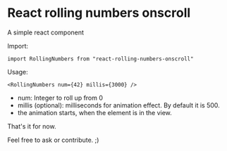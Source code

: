 # React rolling numbers onscroll

A simple react component

Import:

`import RollingNumbers from "react-rolling-numbers-onscroll"`

Usage:

`<RollingNumbers num={42} millis={3000} />`

- num: Integer to roll up from 0
- millis (optional): milliseconds for animation effect. By default it is 500.
- the animation starts, when the element is in the view.

That's it for now.

Feel free to ask or contribute. ;)
